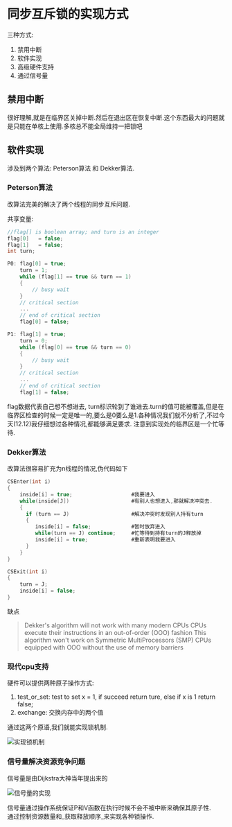 # 同步互斥锁的实现方式

三种方式:

1. 禁用中断
2. 软件实现
3. 高级硬件支持
4. 通过信号量

## 禁用中断

很好理解,就是在临界区关掉中断.然后在退出区在恢复中断.这个东西最大的问题就是只能在单核上使用.多核总不能全局维持一把锁吧

## 软件实现

涉及到两个算法: Peterson算法 和 Dekker算法.

### Peterson算法

改算法完美的解决了两个线程的同步互斥问题.

共享变量:

```c
//flag[] is boolean array; and turn is an integer
flag[0]   = false;
flag[1]   = false;
int turn;
```

```c
P0: flag[0] = true;
    turn = 1;
    while (flag[1] == true && turn == 1)
    {
        // busy wait
    }
    // critical section
    ...
    // end of critical section
    flag[0] = false;

P1: flag[1] = true;
    turn = 0;
    while (flag[0] == true && turn == 0)
    {
        // busy wait
    }
    // critical section
    ...
    // end of critical section
    flag[1] = false;
```

flag数据代表自己想不想进去, turn标识轮到了谁进去.turn的值可能被覆盖,但是在临界区检查的时候一定是唯一的,要么是0要么是1.各种情况我们就不分析了,不过今天(12.12)我仔细想过各种情况,都能够满足要求. 注意到实现处的临界区是一个忙等待.

### Dekker算法

改算法很容易扩充为n线程的情况,伪代码如下

```c
CSEnter(int i)
{
    inside[i] = true;                   #我要进入
    while(inside[J])                    #有别人也想进入,那就解决冲突去.
    {                                   
      if (turn == J)                    #解决冲突时发现别人持有turn
      {                                 
         inside[i] = false;             #暂时放弃进入
         while(turn == J) continue;     #忙等待到持有turn的J释放掉
         inside[i] = true;              #重新表明我要进入
      }
    }
}

CSExit(int i)
{
    turn = J;
    inside[i] = false;
}
```

缺点

> Dekker's algorithm will not work with many modern CPUs CPUs execute their instructions in an out-of-order (OOO) fashion This algorithm won't work on Symmetric MultiProcessors (SMP) CPUs equipped with OOO without the use of memory barriers

### 现代cpu支持

硬件可以提供两种原子操作方式:

1. test_or_set: test to set x = 1, if succeed return ture, else if x is 1 return false;
2. exchange: 交换内存中的两个值

通过这两个原语,我们就能实现锁机制.

![实现锁机制](/images/os/atom.png)

### 信号量解决资源竞争问题

信号量是由Dijkstra大神当年提出来的

![信号量的实现](/images/os/singnal.png)

信号量通过操作系统保证P和V函数在执行时候不会不被中断来确保其原子性.<br>
通过控制资源数量和_获取释放顺序_来实现各种锁操作.
